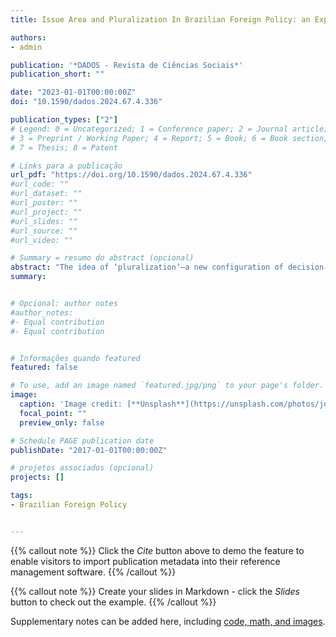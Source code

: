 ```yaml
---
title: Issue Area and Pluralization In Brazilian Foreign Policy: an Exploratory Study of Decision-Making Processes in the Fernando Henrique Cardoso Government

authors:
- admin

publication: '*DADOS - Revista de Ciências Sociais*'
publication_short: ""

date: "2023-01-01T00:00:00Z"
doi: "10.1590/dados.2024.67.4.336"

publication_types: ["2"]
# Legend: 0 = Uncategorized; 1 = Conference paper; 2 = Journal article;
# 3 = Preprint / Working Paper; 4 = Report; 5 = Book; 6 = Book section;
# 7 = Thesis; 8 = Patent

# Links para a publicação
url_pdf: "https://doi.org/10.1590/dados.2024.67.4.336"
#url_code: ""
#url_dataset: ""
#url_poster: ""
#url_project: ""
#url_slides: ""
#url_source: ""
#url_video: ""

# Summary = resumo do abstract (opcional)
abstract: "The idea of ‘pluralization’—a new configuration of decision-making processes, characterized by Itamaraty’s relative loss of influence and the participation of various actors—became widespread in Brazilian foreign policy studies. Questioning the literature’s general framing of this transformation, we explore the hypothesis that pluralization varies depending on the issue area under analysis. We build upon a mechanism connecting domestic distributive effects to pluralization and apply process-tracing methods to analyze two “typical cases” associated with environmental and health issues: the Kyoto Protocol negotiations and the dispute on AIDS drug patents. We explore how issue areas interact with mechanisms affecting decision-unit dispersion and generate hypotheses to explain deviations from the model. The results contribute to discussing issue-area effects, a gap in the literature. Conceptualizing issue areas as subsystems, we identify relevant dimensions to think their relation to pluralization: technical knowledge, distribution and weight of power capabilities, expert communities, institutionalization, and past interactions within the subsystem."
summary: 


# Opcional: author notes
#author_notes:
#- Equal contribution
#- Equal contribution


# Informações quando featured
featured: false

# To use, add an image named `featured.jpg/png` to your page's folder.
image:
  caption: 'Image credit: [**Unsplash**](https://unsplash.com/photos/jdD8gXaTZsc)'
  focal_point: ""
  preview_only: false

# Schedule PAGE publication date
publishDate: "2017-01-01T00:00:00Z"

# projetos associados (opcional)
projects: []

tags:
- Brazilian Foreign Policy


---
```


{{% callout note %}}
Click the *Cite* button above to demo the feature to enable visitors to import publication metadata into their reference management software.
{{% /callout %}}

{{% callout note %}}
Create your slides in Markdown - click the *Slides* button to check out the example.
{{% /callout %}}

Supplementary notes can be added here, including [code, math, and images](https://wowchemy.com/docs/writing-markdown-latex/).
